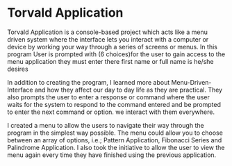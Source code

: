 # Torvald Application 
Torvald Application is a console-based project  which acts like a menu driven system where the interface lets you interact with a computer or device by working your way through a series of screens or menus. In this program User is prompted with (6 choices)for the user to gain access to the menu application they must enter there first name or full name is he/she desires  

In addition to creating the program, I learned more about Menu-Driven-Interface and how they affect our day to day life as they are practical. They also prompts the user to enter a response or command where the user waits for the system to respond to the command entered and be prompted to enter the next command or option. we interact with them everywhere.

I created a menu to allow the users to navigate their way through the program in the simplest way possible. The menu could allow you to choose between an array of options, i.e.; Pattern Application, Fibonacci Series and Palindrome Application. I also took the initiative to allow the user to view the menu again every time they have finished using the previous application.
